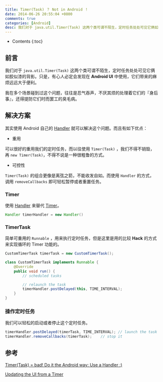 ```yaml
---
title: Timer(Task) ？ Not in Android ！
date: 2014-06-26 20:55:04 +0800
comments: true
categories: [Android]
desc: 我们对于 java.util.Timer(Task) 这两个类可谓不陌生，定时任务处处可见它俩如胶似漆的背影。只是，有心人必定会发现在 Android UI 中使用，它们带来的麻烦远远大于便利。我在多个场景碰到过这个问题，往往是忍气吞声，不厌其烦的处理着它们的『身后事』，还得提防它们时而罢工的臭毛病。
---
```


* Contents
{:toc}

## 前言

我们对于 ``java.util.Timer(Task)`` 这两个类可谓不陌生，定时任务处处可见它俩如胶似漆的背影。只是，有心人必定会发现在 **Android UI** 中使用，它们带来的麻烦远远大于便利。

我在多个场景碰到过这个问题，往往是忍气吞声，不厌其烦的处理着它们的『身后事』，还得提防它们时而罢工的臭毛病。

## 解决方案

其实使用 Android 自己的 [Handler][1] 就可以解决这个问题。而且有如下优点：

- 重用

可以很好的重用我们的定时任务，而以往使用 ``Timer(Task)`` ，我们不得不销毁，再 ``new Timer(Task)``，不得不说是一种很粗鲁的方式。

- 可控性

``Timer(Task)`` 的组合更像是离弦之箭，不能收发自如。而使用 ``Handler`` 的方式，调用 ``removeCallbacks`` 即可轻松暂停或者重置任务。

### Timer

使用 [Handler][1] 来替代 [Timer][5]。

```java
Handler timerHandler = new Handler()
```

### TimerTask

简单可重用的 ``Runnable`` ，用来执行定时任务，但是这里是用的比较 **Hack** 的方式来实现循环的 Timer 功能的。

```java
CustomTimerTask timerTask = new CustomTimerTask();

class CustomTimerTask implements Runnable {
    @Override
    public void run() {
        // scheduled tasks

        // relaunch the task
        timerHandler.postDelayed(this, TIME_INTERVAL);
    }
}
```

### 操作定时任务

我们可以轻松的启动或者停止这个定时任务。

```java
timerHandler.postDelayed(timerTask, TIME_INTERVAL); // launch the task
timerHandler.removeCallbacks(timerTask);	// stop it
```

## 参考

[Timer(Task) = bad! Do it the Android way: Use a Handler :)][3]

[Updating the UI from a Timer][4]

[1]: https://developer.android.com/reference/android/os/Handler.html
[2]: https://developer.android.com/reference/android/os/Handler.html#removeCallbacks(java.lang.Runnable)
[3]: http://www.mopri.de/2010/timertask-bad-do-it-the-android-way-use-a-handler/
[4]: http://docs.huihoo.com/android/2.1/resources/articles/timed-ui-updates.html
[5]: https://developer.android.com/reference/java/util/Timer.html
